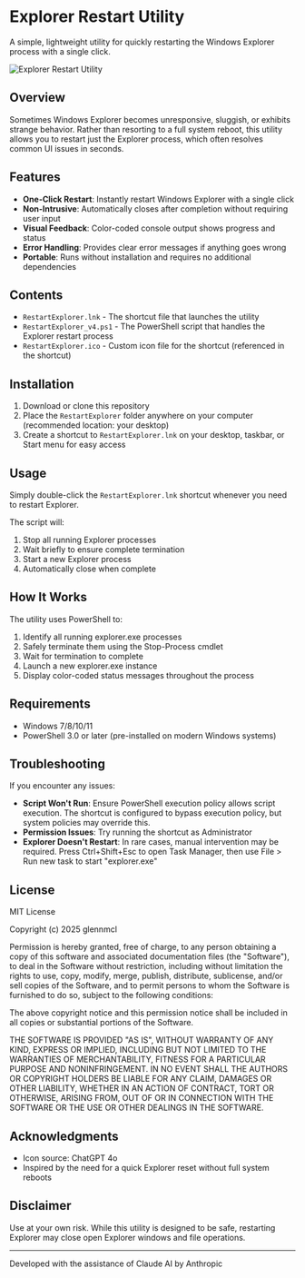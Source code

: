 # Explorer Restart Utility

A simple, lightweight utility for quickly restarting the Windows Explorer process with a single click.

![Explorer Restart Utility](https://raw.githubusercontent.com/glennmcl/RestartExplorer/refs/heads/main/RestartExplorer.ico)

## Overview

Sometimes Windows Explorer becomes unresponsive, sluggish, or exhibits strange behavior. Rather than resorting to a full system reboot, this utility allows you to restart just the Explorer process, which often resolves common UI issues in seconds.

## Features

- **One-Click Restart**: Instantly restart Windows Explorer with a single click
- **Non-Intrusive**: Automatically closes after completion without requiring user input
- **Visual Feedback**: Color-coded console output shows progress and status
- **Error Handling**: Provides clear error messages if anything goes wrong
- **Portable**: Runs without installation and requires no additional dependencies

## Contents

- `RestartExplorer.lnk` - The shortcut file that launches the utility
- `RestartExplorer_v4.ps1` - The PowerShell script that handles the Explorer restart process
- `RestartExplorer.ico` - Custom icon file for the shortcut (referenced in the shortcut)

## Installation

1. Download or clone this repository
2. Place the `RestartExplorer` folder anywhere on your computer (recommended location: your desktop)
3. Create a shortcut to `RestartExplorer.lnk` on your desktop, taskbar, or Start menu for easy access

## Usage

Simply double-click the `RestartExplorer.lnk` shortcut whenever you need to restart Explorer.

The script will:
1. Stop all running Explorer processes
2. Wait briefly to ensure complete termination
3. Start a new Explorer process
4. Automatically close when complete

## How It Works

The utility uses PowerShell to:
1. Identify all running explorer.exe processes
2. Safely terminate them using the Stop-Process cmdlet
3. Wait for termination to complete
4. Launch a new explorer.exe instance
5. Display color-coded status messages throughout the process

## Requirements

- Windows 7/8/10/11
- PowerShell 3.0 or later (pre-installed on modern Windows systems)

## Troubleshooting

If you encounter any issues:

- **Script Won't Run**: Ensure PowerShell execution policy allows script execution. The shortcut is configured to bypass execution policy, but system policies may override this.
- **Permission Issues**: Try running the shortcut as Administrator
- **Explorer Doesn't Restart**: In rare cases, manual intervention may be required. Press Ctrl+Shift+Esc to open Task Manager, then use File > Run new task to start "explorer.exe"

## License

MIT License

Copyright (c) 2025 glennmcl

Permission is hereby granted, free of charge, to any person obtaining a copy of this software and associated documentation files (the "Software"), to deal in the Software without restriction, including without limitation the rights to use, copy, modify, merge, publish, distribute, sublicense, and/or sell copies of the Software, and to permit persons to whom the Software is furnished to do so, subject to the following conditions:

The above copyright notice and this permission notice shall be included in all copies or substantial portions of the Software.

THE SOFTWARE IS PROVIDED "AS IS", WITHOUT WARRANTY OF ANY KIND, EXPRESS OR IMPLIED, INCLUDING BUT NOT LIMITED TO THE WARRANTIES OF MERCHANTABILITY, FITNESS FOR A PARTICULAR PURPOSE AND NONINFRINGEMENT. IN NO EVENT SHALL THE AUTHORS OR COPYRIGHT HOLDERS BE LIABLE FOR ANY CLAIM, DAMAGES OR OTHER LIABILITY, WHETHER IN AN ACTION OF CONTRACT, TORT OR OTHERWISE, ARISING FROM, OUT OF OR IN CONNECTION WITH THE SOFTWARE OR THE USE OR OTHER DEALINGS IN THE SOFTWARE.

## Acknowledgments

- Icon source: ChatGPT 4o
- Inspired by the need for a quick Explorer reset without full system reboots

## Disclaimer

Use at your own risk. While this utility is designed to be safe, restarting Explorer may close open Explorer windows and file operations.

---

Developed with the assistance of Claude AI by Anthropic

